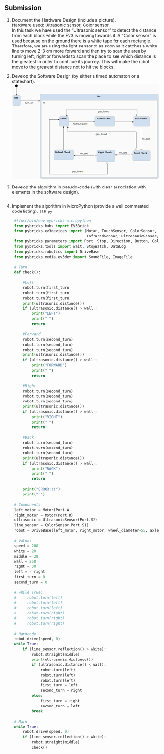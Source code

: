 ## Submission

1. Document the Hardware Design (include a picture).<br />
   Hardware used: Ultrasonic sensor, Color sensor<br />
   In this task we have used the “Ultrasonic sensor” to detect the distance from each block while the EV3 is moving towards it. A “Color sensor” is used because on the ground there is a white tape for each rectangle. Therefore, we are using the light sensor to as soon as it catches a white line to move 2-3 cm more forward and then try to scan the area by turning left, right or forwards to scan the place to see which distance is the greatest in order to continue its journey. This will make the robot move to the greatest distance not to hit the blocks.

 
2. Develop the Software Design (by either a timed automaton or a statechart).
   ![sc image](sc.png)
   
3. Develop the algorithm in pseudo-code (with clear association with elements in
   the software design).
   ```sql
   ```

4. Implement the algorithm in MicroPython (provide a well commented code
   listing). `lt6.py`

   ```python
    #!/usr/bin/env pybricks-micropython
    from pybricks.hubs import EV3Brick
    from pybricks.ev3devices import (Motor, TouchSensor, ColorSensor,
                                     InfraredSensor, UltrasonicSensor, GyroSensor)
    from pybricks.parameters import Port, Stop, Direction, Button, Color
    from pybricks.tools import wait, StopWatch, DataLog
    from pybricks.robotics import DriveBase
    from pybricks.media.ev3dev import SoundFile, ImageFile

    # Turn
    def check():

        #Left
        robot.turn(first_turn)
        robot.turn(first_turn)
        robot.turn(first_turn)
        print(ultrasonic.distance())
        if (ultrasonic.distance() > wall):
            print("LEFT")
            print(" ")
            return

        #Forward
        robot.turn(second_turn)
        robot.turn(second_turn)
        robot.turn(second_turn)
        print(ultrasonic.distance())
        if (ultrasonic.distance() > wall):
            print("FORWARD")
            print(" ")
            return

        #Right
        robot.turn(second_turn)
        robot.turn(second_turn)
        robot.turn(second_turn)
        print(ultrasonic.distance())
        if (ultrasonic.distance() > wall):
            print("RIGHT")
            print(" ")
            return

        #Back
        robot.turn(second_turn)
        robot.turn(second_turn)
        robot.turn(second_turn)
        print(ultrasonic.distance())
        if (ultrasonic.distance() > wall):
            print("BACK")
            print(" ")
            return

        print("ERROR!!!")
        print(" ")

    # Components
    left_motor = Motor(Port.A)
    right_motor = Motor(Port.B)
    ultrasonic = UltrasonicSensor(Port.S2)
    line_sensor = ColorSensor(Port.S1)
    robot = DriveBase(left_motor, right_motor, wheel_diameter=55, axle_track=142)

    # Values
    speed = 200
    white = 20
    middle = 28
    wall = 250
    right = 30
    left = - right
    first_turn = 0
    second_turn = 0

    # while True:
    #     robot.turn(left)
    #     robot.turn(left)
    #     robot.turn(left)
    #     robot.turn(right)
    #     robot.turn(right)
    #     robot.turn(right)

    # Hardcode
    robot.drive(speed, 0)
    while True:
        if (line_sensor.reflection() > white):
            robot.straight(middle)
            print(ultrasonic.distance())
            if (ultrasonic.distance() < wall):
                robot.turn(left)
                robot.turn(left)
                robot.turn(left)
                first_turn = left
                second_turn = right
            else:
                first_turn = right
                second_turn = left        
            break

    # Main
    while True:
        robot.drive(speed, 0)
        if (line_sensor.reflection() > white):
            robot.straight(middle)
            check()
   ```
